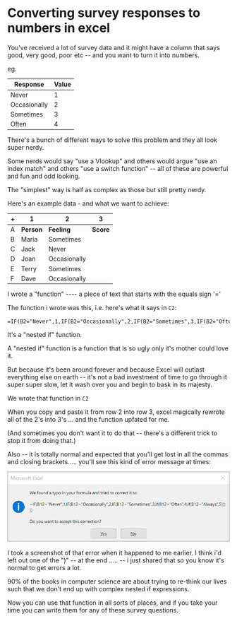 ﻿# Converting survey responses to numbers in excel

You've received a lot of survey data and it might have a column that says good, very good, poor etc -- and you want to turn it into numbers.

eg.

| Response | Value |
|-------|-------|
| Never | 1 |
| Occasionally | 2 |
| Sometimes | 3 |
| Often | 4 |

There's a bunch of different ways to solve this problem and they all look super nerdy.

Some nerds would say "use a Vlookup" and others would argue "use an index match" and others "use a switch function" -- all of these are powerful and fun and odd looking.

The "simplest" way is half as complex as those but still pretty nerdy.

Here's an example data - and what we want to achieve:

| + | 1 | 2 | 3 |
|---|----|----|---|
| A | **Person** | **Feeling** | **Score** |
| B | Maria | Sometimes |  |
| C | Jack| Never |  |
| D | Joan| Occasionally |  |
| E | Terry | Sometimes |  |
| F | Dave | Occasionally |  |

I wrote a "function" ---- a piece of text that starts with the equals sign '='

The function i wrote was this, i.e. here's what it says in `C2`:

	=IF(B2="Never",1,IF(B2="Occasionally",2,IF(B2="Sometimes",3,IF(B2="Often",4,IF(B2="Always",5)))))

It's a "nested if" function.

A "nested if" function is a function that is so ugly only it's mother could love it.

But because it's been around forever and because Excel will outlast everything else on earth -- it's not a bad investment of time to go through it super super slow, let it wash over you and begin to bask in its majesty.

We wrote that function in `C2`

When you copy and paste it from row 2 into row 3, excel magically rewrote all of the 2's into 3's ... and the function upfated for me.

(And sometimes you don't want it to do that -- there's a different trick to stop it from doing that.)

Also -- it is totally normal and expected that you'll get lost in all the commas and closing brackets..... you'll see this kind of error message at times:

![words to numbers error](words_to_numbers_error.png)

I took a screenshot of that error when it happened to me earlier. I think i'd left out one of the ")" -- at the end ..... -- i just shared that so you know it's normal to get errors a lot.

90% of the books in computer science are about trying to re-think our lives such that we don't end up with complex nested if expressions.

Now you can use that function in all sorts of places, and if you take your time you can write them for any of these survey questions.